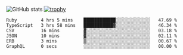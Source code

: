 ![GitHub stats](https://github-readme-stats.vercel.app/api?username=ksk001100&show_icons=true&theme=tokyonight)
[![trophy](https://github-profile-trophy.vercel.app/?username=ksk001100&theme=onedark)](https://github.com/ryo-ma/github-profile-trophy)

<!--START_SECTION:waka-->

```text
Ruby         4 hrs 5 mins    ████████████░░░░░░░░░░░░░   47.69 %
TypeScript   3 hrs 58 mins   ███████████▓░░░░░░░░░░░░░   46.34 %
CSV          16 mins         ▓░░░░░░░░░░░░░░░░░░░░░░░░   03.18 %
JSON         10 mins         ▓░░░░░░░░░░░░░░░░░░░░░░░░   02.11 %
ERB          3 mins          ▒░░░░░░░░░░░░░░░░░░░░░░░░   00.67 %
GraphQL      0 secs          ░░░░░░░░░░░░░░░░░░░░░░░░░   00.00 %
```

<!--END_SECTION:waka-->
